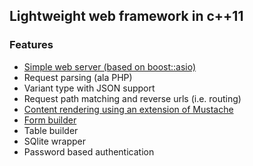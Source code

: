 
## Lightweight web framework in c++11

### Features 

- [Simple web server (based on boost::asio)](src/server/readme.md)
- Request parsing (ala PHP)
- Variant type with JSON support
- Request path matching and reverse urls (i.e. routing)
- [Content rendering using an extension of Mustache](src/util/Renderer.md)
- [Form builder](src/views/Forms.md)
- Table builder
- SQlite wrapper
- Password based authentication
